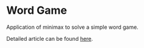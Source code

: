 # Word Game

Application of minimax to solve a simple word game.

Detailed article can be found [here](https://github.com/Xavilien/word-game).